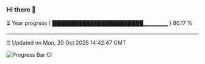 ### Hi there 👋

⏳ Year progress { ████████████████████████▁▁▁▁▁▁ } 80.17 %

---

⏰ Updated on Mon, 20 Oct 2025 14:42:47 GMT

![Progress Bar CI](https://github.com/IshwaranRudhara/GIT-ACTION/workflows/Progress%20Bar%20CI/badge.svg)
